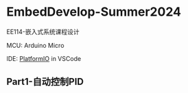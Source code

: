 # EmbedDevelop-Summer2024

EE114-嵌入式系统课程设计

MCU: Arduino Micro

IDE: [PlatformIO](https://platformio.org/) in VSCode 


## Part1-自动控制PID
